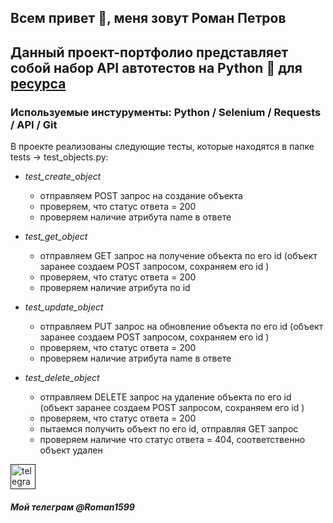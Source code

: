 ## Всем привет 👋, меня зовут Роман Петров
## Данный проект-портфолио представляет собой набор API автотестов на Python :snake:  для [ресурса](https://restful-api.dev/)
### Используемые инстурументы: Python / Selenium / Requests / API / Git
В проекте реализованы следующие тесты, которые находятся в папке tests -> test_objects.py:
+ _test_create_object_
  + отправляем POST запрос на создание объекта
  + проверяем, что статус ответа = 200
  + проверяем наличие атрибута name в ответе
    
+ _test_get_object_
  + отправляем GET запрос на получение объекта по его id (объект заранее создаем POST запросом, сохраняем его id )
  + проверяем, что статус ответа = 200
  + проверяем наличие атрибута по id
    
+ _test_update_object_
  + отправляем PUT запрос на обновление объекта по его id (объект заранее создаем POST запросом, сохраняем его id )
  + проверяем, что статус ответа = 200
  + проверяем наличие атрибута name в ответе
    
+ _test_delete_object_
  + отправляем DELETE запрос на удаление объекта по его id (объект заранее создаем POST запросом, сохраняем его id )
  + проверяем, что статус ответа = 200
  + пытаемся получить объект по его id, отправляя GET запрос
  + проверяем наличие что статус ответа = 404, соответственно объект удален


[<img src='https://cdn.jsdelivr.net/npm/simple-icons@3.0.1/icons/telegram.svg' alt='telegram' height='40'>]() 
##### Мой телеграм @Roman1599  



